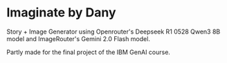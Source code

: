 # Imaginate by Dany

Story + Image Generator using Openrouter's Deepseek R1 0528 Qwen3 8B model and ImageRouter's Gemini 2.0 Flash model.

Partly made for the final project of the IBM GenAI course.

